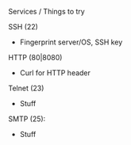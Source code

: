 Services / Things to try

SSH (22)
* Fingerprint server/OS, SSH key

HTTP (80|8080)
* Curl for HTTP header

Telnet (23)
* Stuff

SMTP (25):
* Stuff


